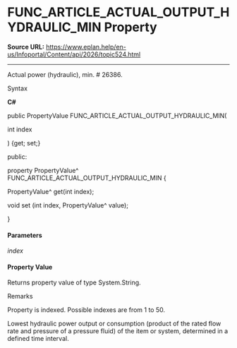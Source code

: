 # FUNC_ARTICLE_ACTUAL_OUTPUT_HYDRAULIC_MIN Property

**Source URL:** https://www.eplan.help/en-us/Infoportal/Content/api/2026/topic524.html

---

Actual power (hydraulic), min. # 26386.

Syntax

**C#**



public PropertyValue FUNC_ARTICLE_ACTUAL_OUTPUT_HYDRAULIC_MIN( 

   int index

) {get; set;}

public:

property PropertyValue^ FUNC_ARTICLE_ACTUAL_OUTPUT_HYDRAULIC_MIN {

   PropertyValue^ get(int index);

   void set (int index, PropertyValue^ value);

}


#### Parameters

*index*

#### Property Value

Returns property value of type System.String.

Remarks

Property is indexed. Possible indexes are from 1 to 50.

Lowest hydraulic power output or consumption (product of the rated flow rate and pressure of a pressure fluid) of the item or system, determined in a defined time interval.
